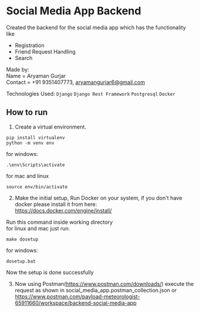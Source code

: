 # Social Media App Backend
Created the backend for the social media app which has the functionality like
 - Registration
 - Friend Request Handling
 - Search

Made by:\
Name  = Aryaman Gurjar\
Contact = +91 9351407773, aryamangurjar6@gmail.com

Technologies Used: `Django` `Django Rest Framework` `Postgresql` `Docker`


## How to run

1. Create a virtual environment.

```shell
pip install virtualenv
python -m venv env
```
for windows:
```shell
.\env\Scripts\activate
```
for mac and linux
```shell
source env/bin/activate
```

2. Make the initial setup, Run Docker on your system, if you don't have docker please install it from here: https://docs.docker.com/engine/install/

Run this command inside working directory \
for linux and mac just run.
```shell
make dosetup
```
for windows:
```shell
dosetup.bat
```
Now the setup is done successfully

3. Now using Postman(https://www.postman.com/downloads/) execute the request as shown in social_media_app.postman_collection.json or https://www.postman.com/payload-meteorologist-65911660/workspace/backend-social-media-app